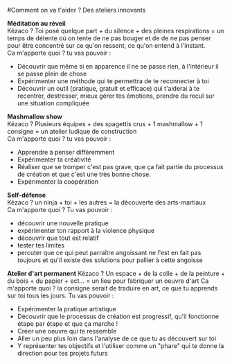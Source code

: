 #Comment on va t'aider ? Des ateliers innovants  

**Méditation au réveil**  
Kézaco ?  Toi posé quelque part + du silence + des pleines respirations = un temps de détente où on tente de ne pas bouger et de de ne pas penser pour être concentré sur ce qu'on ressent, ce qu'on entend à l'instant.  
Ca m'apporte quoi ? tu vas pouvoir : 
- Découvrir que même si en apparence il ne se passe rien, à l'intérieur il se passe plein de chose
- Expérimenter une méthode qui te permettra de te reconnecter à toi
- Découvrir un outil (pratique, gratuit et efficace) qui t'aiderai à te recentrer, destresser, mieux gérer tes émotions, prendre du recul sur une situation compliquée

**Mashmallow show**  
Kézaco ? Plusieurs équipes + des spagettis crus + 1 mashmallow + 1 consigne = un atelier ludique de construction  
Ca m'apporte quoi ? tu vas pouvoir : 
- Apprendre à penser différemment
- Expérimenter ta créativité
- Réaliser que se tromper c'est pas grave, que ça fait partie du processus de création et que c'est une très bonne chose. 
- Expérimenter la coopération

**Self-défense**  
Kézaco ? un ninja + toi + les autres = la découverte des arts-martiaux  
Ca m'apporte quoi ? Tu vas pouvoir :
- découvrir une nouvelle pratique
- expérimenter ton rapport à la violence physique
- découvrir que tout est relatif
- tester tes limites
- percuter que ce qui peut parraître angoissant ne l'est en fait  pas toujours et qu'il existe des solutions pour pallier à cette angoisse 

**Atelier d'art permanent**
Kézaco ? Un espace + de la colle + de la peinture + du bois + du papier + ect... = un lieu pour fabriquer un oeuvre d'art 
Ca m'apporte quoi ? la consigne serait de traduire en art, ce que tu apprends sur toi tous les jours. Tu vas pouvoir : 
- Expérimenter la pratique artistique
- Découvrir que le processus de création est progressif, qu'il fonctionne étape par étape et que ça marche !
- Créer une oeuvre qui te ressemble
- Aller un peu plus loin dans l'analyse de ce que tu as découvert sur toi
- Y représenter tes objectifs et l'utiliser comme un "phare" qui te donne la direction pour tes projets futurs
